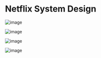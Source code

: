 # Netflix System Design

![image](https://github.com/subrat611/Placement-preparation/assets/77252075/5ffbb224-8c22-4efb-b255-733853beb135)

![image](https://github.com/subrat611/Placement-preparation/assets/77252075/82985d08-a177-4967-b0ad-159cf04224f4)

![image](https://github.com/subrat611/Placement-preparation/assets/77252075/b6f4ef51-a15b-47c5-979a-618351a6d955)

![image](https://github.com/subrat611/Placement-preparation/assets/77252075/188dace7-6b74-4322-b071-3f305b0e6728)


